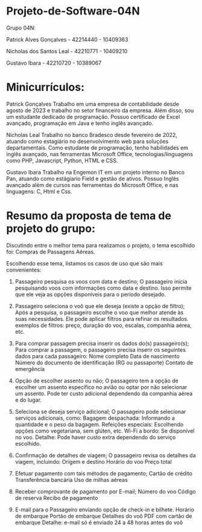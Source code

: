 # Projeto-de-Software-04N

Grupo 04N:

Patrick Alves Gonçalves  - 42214440 - 10409363

Nicholas dos Santos Leal - 42210771 - 10409210

Gustavo Ibara            - 42210720 - 10389067

# Minicurrículos:

Patrick Gonçalves
Trabalho em uma empresa de contabilidade desde agosto de 2023 e trabalho no setor financeiro da empresa. Além disso, sou um estudante dedicado de programação. Possuo certificado de Excel avançado, programação em Java e tenho inglês avançado.

Nicholas Leal
Trabalho no banco Bradesco desde fevereiro de 2022, atuando como estagiário no desenvolvimento web para soluções departamentais. Como estudante de programação, tenho habilidades em inglês avançado, nas ferramentas Microsoft Office, tecnologias/linguagens como PHP, Javascript, Python, HTML e CSS.

Gustavo Ibara
Trabalho na Engemon IT em um projeto interno no Banco Pan, atuando como estágiario Field e gestão de ativos. Possuo Inglês avançado além de cursos nas ferramentas do Microsoft Office, e nas linguagens: C, Html e Css.

# Resumo da proposta de tema de projeto do grupo:

Discutindo entre o melhor tema para realizamos o projeto, o tema escolhido foi: Compras de Passagens Aéreas.

Escolhendo esse tema, listamos os casos de uso que são mais convenientes:

1. Passageiro pesquisa os voos com data e destino;
O passageiro inicia pesquisando voos com informações como data e destino. Isso permite que ele veja as opções disponíveis para o período desejado.


2. Passageiro seleciona o voô que ele deseja (existe a opção de filtro);
Após a pesquisa, o passageiro escolhe o voo que melhor atende às suas necessidades. Ele pode aplicar filtros para refinar os resultados.
exemplos de filtros: preço, duração do voo, escalas, companhia aérea, etc.


3. Para comprar passagem precisa inserir os dados do(s) passageiro(s);
Para comprar a passagem, o passageiro precisa inserir os seguintes dados para cada passageiro:
Nome completo
Data de nascimento
Número do documento de identificação (RG ou passaporte)
Contato de emergência


4. Opção de escolher assento ou não;
O passageiro tem a opção de escolher um assento específico no avião ou optar por não selecionar um assento.
Pode ter custo adicional dependendo da companhia aérea e do lugar.


5. Seleciona se deseja serviço adicional;
O passageiro pode selecionar serviços adicionais, como:
Bagagem despachada: Informando a quantidade e o peso da bagagem.
Refeições especiais: Escolhendo opções como vegetariana, sem glúten, etc.
Wi-Fi a bordo: Se disponível no voo.
Detalhe: Pode haver custo extra dependendo do serviço escolhido.


6. Confirmação de detalhes de viagem;
O passageiro revisa os detalhes da viagem, incluindo:
Origem e destino
Horário do voo
Preço total


7. Efetuar pagamento com tais métodos de pagamento;
Cartão de crédito
Transferência bancária
Uso de milhas aéreas


8. Receber comprovante de pagamento por E-mail;
Número do voo
Código de reserva
Recibo de pagamento


9. E-mail para o Passageiro enviando opção de check-in e bilhete.
Horário de embarque
Portão de embarque
Detalhes do voô
PDF com cartão de embarque
Detalhe: e-mail só é enviado 24 a 48 horas antes do voô
